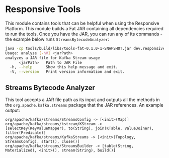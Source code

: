 # Responsive Tools

This module contains tools that can be helpful when using the Responsive
Platform. This module builds a Fat JAR containing all dependencies required
to run the tools. Once you have the JAR, you can run any of its commands -
the example below runs `StreamsBytecodeAnalyzer`:
```bash
java -cp tools/build/libs/tools-fat-0.1.0-1-SNAPSHOT.jar dev.responsive.tools.analyzer.StreamsBytecodeAnalyzer --help
Usage: analyze [-hV] <jarPath>
analyzes a JAR file for Kafka Stream usage
      <jarPath>   Path to JAR File
  -h, --help      Show this help message and exit.
  -V, --version   Print version information and exit.
```

## Streams Bytecode Analyzer

This tool accepts a JAR file path as its input and outputs all the methods
in the `org.apache.kafka.streams` package that the JAR references. An example
output:

```
org/apache/kafka/streams/StreamsConfig -> [<init>(Map)]
org/apache/kafka/streams/kstream/KStream -> [selectKey(KeyValueMapper), to(String), join(KTable, ValueJoiner), filter(Predicate)]
org/apache/kafka/streams/KafkaStreams -> [<init>(Topology, StreamsConfig), start(), close()]
org/apache/kafka/streams/StreamsBuilder -> [table(String, Materialized), <init>(), stream(String), build()]
```